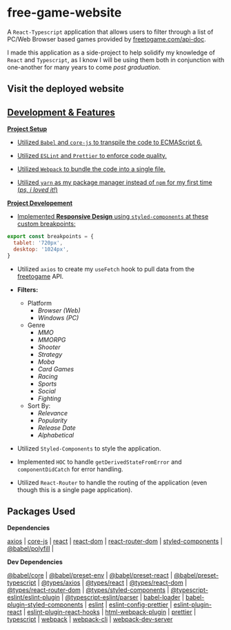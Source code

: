 # free-game-website

A ```React-Typescript``` application that allows users to filter through a list of PC/Web Browser based games provided by [freetogame.com/api-doc](https://freetogame.com/api-doc).

I made this application as a side-project to help solidify my knowledge of ```React``` and ```Typescript```, as I know I will be using them both in conjunction with one-another for many years to come *post graduation*.

## Visit the deployed website
<a href="">

## Development & Features
**Project Setup**
  
- Utilized ```Babel``` and ```core-js``` to transpile the code to ECMAScript 6.
  
- Utilized ```ESLint``` and ```Prettier``` to enforce code quality.
  
- Utilized ```Webpack``` to bundle the code into a single file.
  
- Utilized ```yarn``` as my package manager instead of ```npm``` for my first time (*ps, i loved it!*)
  
**Project Developement**

- Implemented **Responsive Design** using ```styled-components``` at these custom breakpoints:
```javascript
export const breakpoints = {
  tablet: '720px',
  desktop: '1024px',
}
```
  
- Utilized ```axios``` to create my ```useFetch``` hook to pull data from the [freetogame](https://freetogame.com/api-doc) API.
  
- **Filters:**
  - Platform
    - *Browser (Web)*
    - *Windows (PC)*
  - Genre
    - *MMO*
    - *MMORPG*
    - *Shooter*
    - *Strategy*
    - *Moba*
    - *Card Games*
    - *Racing*
    - *Sports*
    - *Social*
    - *Fighting*
  - Sort By:
    - *Relevance*
    - *Popularity*
    - *Release Date*
    - *Alphabetical*
  
- Utilized ```Styled-Components``` to style the application.
  
- Implemented ```HOC``` to handle ```getDerivedStateFromError``` and ```componentDidCatch``` for error handling.
  
- Utilized ```React-Router``` to handle the routing of the application (even though this is a single page application).
  
## Packages Used
**Dependencies**
  
[axios](https://axios-http.com/docs/intro) |
[core-js](https://www.npmjs.com/package/core-js) |
[react](https://reactjs.org/docs/getting-started.html) |
[react-dom](https://reactjs.org/docs/getting-started.html) |
[react-router-dom](https://reacttraining.com/react-router/web/api/BrowserRouter) |
[styled-components](https://www.npmjs.com/package/styled-components) |
[@babel/polyfill](https://www.npmjs.com/package/@babel/polyfill) |
  
**Dev Dependencies**
  
[@babel/core](https://www.npmjs.com/package/@babel/core) |
[@babel/preset-env](https://www.npmjs.com/package/@babel/preset-env) |
[@babel/preset-react](https://www.npmjs.com/package/@babel/preset-react) |
[@babel/preset-typescript](https://www.npmjs.com/package/@babel/preset-typescript) |
[@types/axios](https://www.npmjs.com/package/@types/axios) |
[@types/react](https://www.npmjs.com/package/@types/react) |
[@types/react-dom](https://www.npmjs.com/package/@types/react-dom) |
[@types/react-router-dom](https://www.npmjs.com/package/@types/react-router-dom) |
[@types/styled-components](https://www.npmjs.com/package/@types/styled-components) |
[@typescript-eslint/eslint-plugin](https://www.npmjs.com/package/@typescript-eslint/eslint-plugin) |
[@typescript-eslint/parser](https://www.npmjs.com/package/@typescript-eslint/parser) |
[babel-loader](https://www.npmjs.com/package/babel-loader) |
[babel-plugin-styled-components](https://www.npmjs.com/package/babel-plugin-styled-components) |
[eslint](https://www.npmjs.com/package/eslint) |
[eslint-config-prettier](https://www.npmjs.com/package/eslint-config-prettier) |
[eslint-plugin-react](https://www.npmjs.com/package/eslint-plugin-react) |
[eslint-plugin-react-hooks](https://www.npmjs.com/package/eslint-plugin-react-hooks) |
[html-webpack-plugin](https://www.npmjs.com/package/html-webpack-plugin) |
[prettier](https://www.npmjs.com/package/prettier) |
[typescript](https://www.npmjs.com/package/typescript) |
[webpack](https://www.npmjs.com/package/webpack) |
[webpack-cli](https://www.npmjs.com/package/webpack-cli) |
[webpack-dev-server](https://www.npmjs.com/package/webpack-dev-server)
